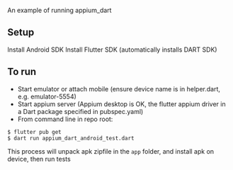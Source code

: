 An example of running appium_dart

## Setup
Install Android SDK
Install Flutter SDK (automatically installs DART SDK)

## To run
* Start emulator or attach mobile (ensure device name is in helper.dart, e.g. emulator-5554)
* Start appium server (Appium desktop is OK, the flutter appium driver in a Dart package specified in pubspec.yaml)
* From command line in repo root:
```
$ flutter pub get
$ dart run appium_dart_android_test.dart
```
This process will unpack apk zipfile in the `app` folder, and install apk on device, then run tests
